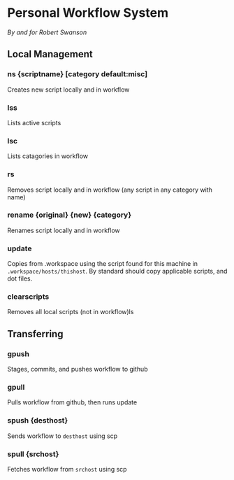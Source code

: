# Personal Workflow System
*By and for Robert Swanson*

## Local Management

### ns {scriptname} [category default:misc]
Creates new script locally and in workflow

### lss
Lists active scripts

### lsc
Lists catagories in workflow

### rs
Removes script locally and in workflow (any script in any category with name)

### rename {original} {new} {category}
Renames script locally and in workflow

### update
Copies from .workspace using the script found for this machine in `.workspace/hosts/thishost`. By standard should copy applicable scripts, and dot files.

### clearscripts
Removes all local scripts (not in workflow)ls


## Transferring 

### gpush
Stages, commits, and pushes workflow to github

### gpull
Pulls workflow from github, then runs update

### spush {desthost}
Sends workflow to `desthost` using scp

### spull {srchost}
Fetches workflow from `srchost` using scp 
